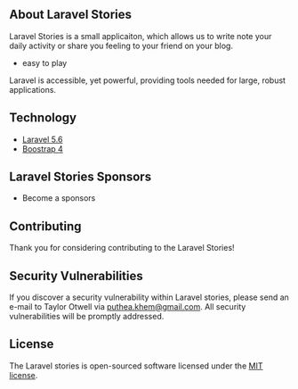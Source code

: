 
## About Laravel Stories

Laravel Stories is a small applicaiton, which allows us to write note your daily activity or share you feeling to your friend on your blog.

- easy to play

Laravel is accessible, yet powerful, providing tools needed for large, robust applications.

## Technology

- [Laravel 5.6](https://laravel.com/docs/5.6/)
- [Boostrap 4](https://getbootstrap.com/docs/4.1/getting-started/introduction/)

## Laravel Stories Sponsors

- Become a sponsors


## Contributing

Thank you for considering contributing to the Laravel Stories!

## Security Vulnerabilities

If you discover a security vulnerability within Laravel stories, please send an e-mail to Taylor Otwell via [puthea.khem@gmail.com](mailto:puthea.khem@gmail.com). All security vulnerabilities will be promptly addressed.

## License

The Laravel stories is open-sourced software licensed under the [MIT license](https://opensource.org/licenses/MIT).
